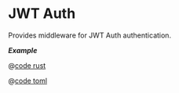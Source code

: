 # JWT Auth

Provides middleware for JWT Auth authentication.

_**Example**_

<CodeGroup>
  <CodeGroupItem title="main.rs" active>

@[code rust](../../../codes/jwt-auth/src/main.rs)

  </CodeGroupItem>
  <CodeGroupItem title="Cargo.toml">

@[code toml](../../../codes/jwt-auth/Cargo.toml)

  </CodeGroupItem>
</CodeGroup>

